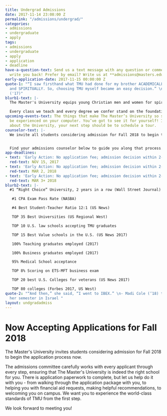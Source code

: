 ```yaml
---
title: Undergrad Admissions
date: 2017-11-14 23:08:00 Z
permalink: "/admissions/undergrad/"
categories:
- admissions
- undergraduate
- apply
tags:
- admissions
- undergraduate
- apply
- application
- deadline
have-a-question-text: Send us a text message with any question or comments, we'll
  write you back! Prefer by email? Write us at **admissions@masters.edu**
early-application-date: 2017-11-15 00:00:00 Z
quote-1: "“I saw firsthand what TMU had done for my brother ACADEMICALLY, ATHLETICALLY
  and SPIRITUALLY. So, choosing TMU myself became an easy decision.” \n- Jason Karkenny
  ('17)"
blurb1-text: |-
  The Master's University equips young Christian men and women for spiritual service and leadership - on the job, in the home, and through their ministries.

  Every class we teach and every degree we confer stand on the foundation of God's Word. Our students acquire knowledge from a Biblical perspective, filtering everything they learn through the lens of God's Word. In other words, they gain wisdom to serve and wisdom to lead.
upcoming-events-text: The things that make The Master’s University so special can’t
  be experienced on your computer. You’ve got to see it for yourself! If you’re curious
  about the University, your next step should be to schedule a tour.
counselor-text: |-
  We invite all students considering admission for Fall 2018 to begin the application process now. Don’t miss out on a life-changing TMU education–complete your application as soon as possible!


  Find your admissions counselor below to guide you along that process.
app-deadlines:
- text: 'Early Action: No application fee; admission decision within 2-3 weeks'
  red-text: NOV 15, 2017
- text: 'Early Action: No application fee; admission decision within 2-3 weeks'
  red-text: MAR 2, 2018
- text: 'Early Action: No application fee; admission decision within 2-3 weeks'
  red-text: MAR 3+ 2018
blurb2-text: |-
  #1 “Right Choice” University, 2 years in a row (Wall Street Journal)

   #1 CPA Exam Pass Rate (NASBA)

   #4 Best Student-Teacher Ratio 12:1 (US News)

   TOP 35 Best Universities (US Regional West)

   TOP 10 U.S. law schools accepting TMU graduates

   TOP 15 Best Value schools in the U.S. (US News 2017)

   100% Teaching graduates employed (2017)

   100% Business graduates employed (2017)

   95% Medical School acceptance

   TOP 8% Scoring on ETS-MFT business exam

   TOP 20 best U.S. Colleges for veterans (US News 2017)

   TOP 80 colleges (Forbes 2017, US West)
quote-2: "“And then,” she said, “I went to IBEX.” \n- Madi Cole (‘18) talks about
  her semester in Israel "
layout: undgradadmiss
---
```


# Now Accepting Applications for Fall 2018

The Master's University invites students considering admission for Fall 2018 to begin the application process now.

The admissions committee carefully works with every applicant through every step, ensuring that The Master's University is indeed the right school for you. There is application paperwork to complete, but let us help do it with you - from walking through the application package with you, to helping you with financial aid requests, making helpful recommendations, to welcoming you on campus. We want you to experience the world-class standards of TMU from the first step.

We look forward to meeting you!
